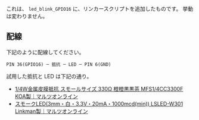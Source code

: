 これは、 ``led_blink_GPIO16`` に、リンカースクリプトを追加したものです。
挙動は変わりません。

配線
----

下記のように配線してください。

```
PIN 36(GPIO16) ─ 抵抗 ─ LED ─ PIN 6(GND)
```

試用した抵抗と LED は下記の通り。

- [1/4W金属皮膜抵抗 スモールサイズ 330Ω 橙橙黒黒茶 MFS1/4CC3300F KOA製｜マルツオンライン](http://www.marutsu.co.jp/pc/i/13392/)
- [スモークLED(3mm・白・3.3V・20mA・1000mcd(min)) LSLED-W301 Linkman製｜マルツオンライン](http://www.marutsu.co.jp/pc/i/68263/)
